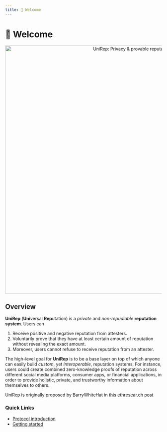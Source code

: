 ```yaml
---
title: 👏 Welcome
---
```


# 👏 Welcome

<center><img src="/img/unirep-banner.png" alt="UniRep: Privacy &#x26; provable reputation" width="800px" /></center>

## Overview

**UniRep** (**Uni**versal **Rep**utation) is a _private_ and _non-repudiable_ **reputation system**. Users can&#x20;

1. Receive positive and negative reputation from attesters.
2. Voluntarily prove that they have at least certain amount of reputation without revealing the exact amount.&#x20;
3. Moreover, users cannot refuse to receive reputation from an attester.

The high-level goal for **UniRep** is to be a base layer on top of which anyone can easily build _custom_, yet _interoperable_, reputation systems, For instance, users could create combined zero-knowledge proofs of reputation across different social media platforms, consumer apps, or financial applications, in order to provide holistic, private, and trustworthy information about themselves to others.

UniRep is originally proposed by BarryWhiteHat in [this ethresear.ch post](https://ethresear.ch/t/anonymous-reputation-risking-and-burning/3926)

### Quick Links

* [Protocol introduction](introduction.md)
* [Getting started](getting-started/)




